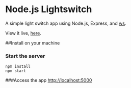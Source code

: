 Node.js Lightswitch
===
A simple light switch app using Node.js, Express, and <a href="https://github.com/websockets/ws/" target="_blank">ws</a>.

View it live, <a href="https://node-lightswitch.herokuapp.com/" target="_blank">here</a>.

##Install on your machine

### Start the server
```
npm install
npm start
```

###Access the app
<a href="http://localhost:5000" target="_blank">http://localhost:5000</a>
